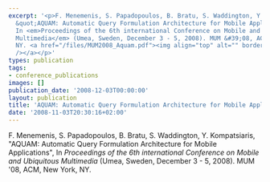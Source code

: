 ```yaml
---
excerpt: '<p>F. Menemenis, S. Papadopoulos, B. Bratu, S. Waddington, Y. Kompatsiaris,
  &quot;AQUAM: Automatic Query Formulation Architecture for Mobile Applications&quot;,
  In <em>Proceedings of the 6th international Conference on Mobile and Ubiquitous
  Multimedia</em> (Umea, Sweden, December 3 - 5, 2008). MUM &#39;08, ACM, New York,
  NY. <a href="/files/MUM2008_Aquam.pdf"><img align="top" alt="" border="0" src="/files/pdf/pdf.png"
  /></a></p>'
types: publication
tags:
- conference_publications
images: []
publication_date: '2008-12-03T00:00:00'
layout: publication
title: 'AQUAM: Automatic Query Formulation Architecture for Mobile Applications'
date: '2008-11-03T20:30:16+02:00'
---
```

<p>F. Menemenis, S. Papadopoulos, B. Bratu, S. Waddington, Y. Kompatsiaris, &quot;AQUAM: Automatic Query Formulation Architecture for Mobile Applications&quot;, In <em>Proceedings of the 6th international Conference on Mobile and Ubiquitous Multimedia</em> (Umea, Sweden, December 3 - 5, 2008). MUM &#39;08, ACM, New York, NY. <a href="/files/MUM2008_Aquam.pdf"><img align="top" alt="" border="0" src="/files/pdf/pdf.png" /></a></p>
